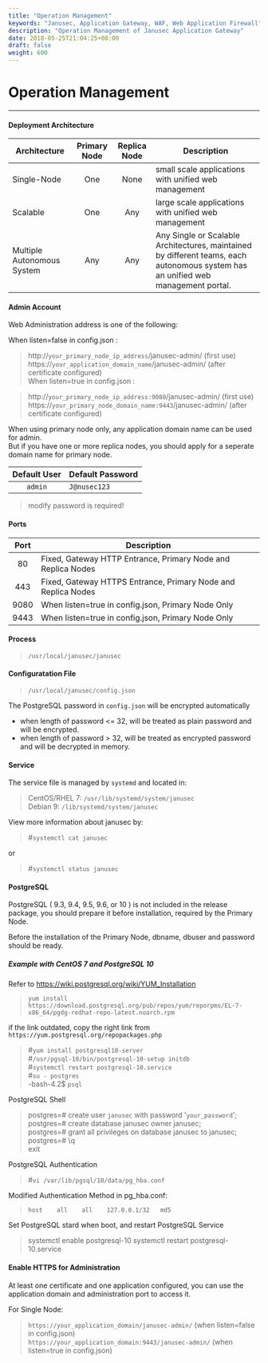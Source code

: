 ```yaml
---
title: "Operation Management"
keywords: "Janusec, Application Gateway, WAF, Web Application Firewall"
description: "Operation Management of Janusec Application Gateway"
date: 2018-05-25T21:04:25+08:00
draft: false
weight: 600
---
```


# Operation Management  
----  

#### Deployment Architecture
| Architecture | Primary Node | Replica Node | Description |
|--------------|:-----------:|:----------:|-------------|
| Single-Node  | One         | None       | small scale applications with unified web management |
| Scalable     | One         | Any        | large scale applications with unified web management |
| Multiple Autonomous System | Any    |  Any  |  Any Single or Scalable Architectures, maintained by different teams, each autonomous system has an unified web management portal.  |   


#### Admin Account  

Web Administration address is one of the following:   

When listen=false in config.json :  

> http://`your_primary_node_ip_address`/janusec-admin/    (first use)
> https://`your_application_domain_name`/janusec-admin/  (after certificate configured)  
When listen=true  in config.json :   

> http://`your_primary_node_ip_address:9080`/janusec-admin/    (first use)     
> https://`your_primary_node_domain_name:9443`/janusec-admin/  (after certificate configured)     

When using primary node only, any application domain name can be used for admin.  
But if you have one or more replica nodes, you should apply for a seperate domain name for primary node.   


| Default User  | Default Password |
|:-----:|------|
| `admin` | `J@nusec123` |

> modify password is required!      

#### Ports
| Port  | Description |
|:-----:|------|
|80     | Fixed, Gateway HTTP Entrance, Primary Node and Replica Nodes    |
|443    | Fixed, Gateway HTTPS Entrance, Primary Node and Replica Nodes   |
|9080   | When listen=true in config.json, Primary Node Only |
|9443   | When listen=true in config.json, Primary Node Only |  

#### Process
> `/usr/local/janusec/janusec`  

#### Configuratation File
> `/usr/local/janusec/config.json`   

The PostgreSQL password in `config.json` will be encrypted automatically   

* when length of password \<= 32, will be treated as plain password and will be encrypted.  
* when length of password \> 32, will be treated as encrypted password and will be decrypted in memory.    


#### Service
The service file is managed by `systemd` and located in:

> CentOS/RHEL 7: `/usr/lib/systemd/system/janusec`     
> Debian 9: `/lib/systemd/system/janusec`    

View more information about janusec by:  

> #`systemctl cat janusec`   

or   

> #`systemctl status janusec`  

#### PostgreSQL
PostgreSQL ( 9.3, 9.4, 9.5, 9.6, or 10 ) is not included in the release package, you should prepare it before installation, required by the Primary Node.   

Before the installation of the Primary Node, dbname, dbuser and password should be ready.  

##### Example with CentOS 7 and PostgreSQL 10
Refer to https://wiki.postgresql.org/wiki/YUM_Installation

> `yum install https://download.postgresql.org/pub/repos/yum/reporpms/EL-7-x86_64/pgdg-redhat-repo-latest.noarch.rpm`  

if the link outdated, copy the right link from `https://yum.postgresql.org/repopackages.php`     

> #`yum install postgresql10-server`   
> #`/usr/pgsql-10/bin/postgresql-10-setup initdb`   
> #`systemctl restart postgresql-10.service`  
> #`su - postgres`  
> -bash-4.2$ `psql`   


PostgreSQL Shell   

> postgres=\# create user `janusec` with password &#39;`your_password`&#39;;  
> postgres=\# create database janusec owner janusec;   
> postgres=\# grant all privileges on database janusec to janusec;  
> postgres=\# \q   
> exit  

PostgreSQL Authentication  

> #`vi /var/lib/pgsql/10/data/pg_hba.conf`  

Modified Authentication Method in pg_hba.conf:     

> `host    all    all    127.0.0.1/32   md5`     

Set PostgreSQL stard when boot, and restart PostgreSQL Service  

> systemctl enable postgresql-10
> systemctl restart postgresql-10.service    


#### Enable HTTPS for Administration 
At least one certificate and one application configured, you can use the application domain and administration port to access it.  

For Single Node:  

> `https://your_application_domain/janusec-admin/` (when listen=false in config.json)     
> `https://your_application_domain:9443/janusec-admin/` (when listen=true in config.json)  


